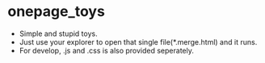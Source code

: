 ﻿# onepage_toys
- Simple and stupid toys.
- Just use your explorer to open that single file(*.merge.html) and it runs.
- For develop, .js and .css is also provided seperately.
